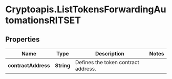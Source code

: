 # Cryptoapis.ListTokensForwardingAutomationsRITSET

## Properties

Name | Type | Description | Notes
------------ | ------------- | ------------- | -------------
**contractAddress** | **String** | Defines the token contract address. | 


